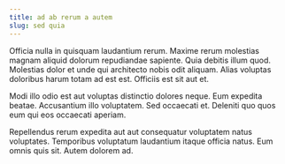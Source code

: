 ```yaml
---
title: ad ab rerum a autem
slug: sed quia
---
```


Officia nulla in quisquam laudantium rerum. Maxime rerum molestias magnam aliquid dolorum repudiandae sapiente. Quia debitis illum quod. Molestias dolor et unde qui architecto nobis odit aliquam. Alias voluptas doloribus harum totam ad est est. Officiis est sit aut et.

Modi illo odio est aut voluptas distinctio dolores neque. Eum expedita beatae. Accusantium illo voluptatem. Sed occaecati et. Deleniti quo quos eum qui eos occaecati aperiam.

Repellendus rerum expedita aut aut consequatur voluptatem natus voluptates. Temporibus voluptatum laudantium itaque officia natus. Eum omnis quis sit. Autem dolorem ad.
